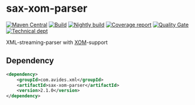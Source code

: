 # sax-xom-parser

[![Maven Central](https://maven-badges.herokuapp.com/maven-central/com.avides.xml/sax-xom-parser/badge.svg)](https://maven-badges.herokuapp.com/maven-central/com.avides.xml/sax-xom-parser)
[![Build](https://github.com/avides/sax-xom-parser/workflows/release/badge.svg)](https://github.com/avides/sax-xom-parser/actions)
[![Nightly build](https://github.com/avides/sax-xom-parser/workflows/nightly/badge.svg)](https://github.com/avides/sax-xom-parser/actions)
[![Coverage report](https://sonarcloud.io/api/project_badges/measure?project=avides_sax-xom-parser&metric=coverage)](https://sonarcloud.io/dashboard?id=avides_sax-xom-parser)
[![Quality Gate](https://sonarcloud.io/api/project_badges/measure?project=avides_sax-xom-parser&metric=alert_status)](https://sonarcloud.io/dashboard?id=avides_sax-xom-parser)
[![Technical dept](https://sonarcloud.io/api/project_badges/measure?project=avides_sax-xom-parser&metric=sqale_index)](https://sonarcloud.io/dashboard?id=avides_sax-xom-parser)

XML-streaming-parser with [XOM](http://www.xom.nu/ "XOM")-support

## Dependency
```xml
<dependency>
	<groupId>com.avides.xml</groupId>
	<artifactId>sax-xom-parser</artifactId>
	<version>2.1.0</version>
</dependency>
```

